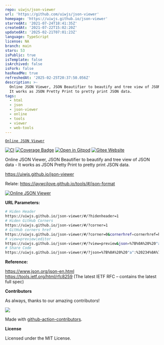 ```yaml
---
repo: uiwjs/json-viewer
url: 'https://github.com/uiwjs/json-viewer'
homepage: 'https://uiwjs.github.io/json-viewer'
starredAt: '2021-07-24T18:41:35Z'
createdAt: '2021-07-22T15:02:20Z'
updatedAt: '2025-02-21T07:01:23Z'
language: TypeScript
license: NA
branch: main
stars: 53
isPublic: true
isTemplate: false
isArchived: false
isFork: false
hasReadMe: true
refreshedAt: '2025-02-25T20:37:50.056Z'
description: >-
  Online JSON Viewer, JSON Beautifier to beautify and tree view of JSON data -
  It works as JSON Pretty Print to pretty print JSON data.
tags:
  - html
  - json
  - json-viewer
  - online
  - tools
  - viewer
  - web-tools
---
```


[`Online JSON Viewer`](https://uiwjs.github.io/json-viewer)

[![CI](https://github.com/uiwjs/json-viewer/actions/workflows/ci.yml/badge.svg)](https://github.com/uiwjs/json-viewer/actions/workflows/ci.yml)
[![Coverage Badge](https://uiwjs.github.io/json-viewer/badges.svg)](https://uiwjs.github.io/json-viewer/lcov-report/)
[![Open in Gitpod](https://shields.io/badge/Open%20in-Gitpod-green?logo=Gitpod)](https://gitpod.io/#https://github.com/uiwjs/json-viewer)
[![Gitee Website](https://jaywcjlove.github.io/sb/ico/gitee.svg)](https://uiw.gitee.io/json-viewer)

Online JSON Viewer, JSON Beautifier to beautify and tree view of JSON data - It works as JSON Pretty Print to pretty print JSON data.

https://uiwjs.github.io/json-viewer


Relate: https://jaywcjlove.github.io/tools/#/json-format

[![Online JSON Viewer](https://user-images.githubusercontent.com/1680273/149053681-1f9f525e-9b45-45f8-be3c-34c1ac91fc51.png)](https://uiwjs.github.io/json-viewer)

**URL Parameters:**

```bash
# Hiden Header
https://uiwjs.github.io/json-viewer/#/?hidenheader=1
# Hiden GitHub Corners
https://uiwjs.github.io/json-viewer/#/?corner=1
# GitHub corners href
https://uiwjs.github.io/json-viewer/#/?corner=0&cornerhref=cornerhref=https://github.com/uiwjs/json-viewer
# view=preview|editor
https://uiwjs.github.io/json-viewer/#/?view=preview&json=%7B%0A%20%20"a":%20234%0A%7D
# Share Code
https://uiwjs.github.io/json-viewer/#/?json=%7B%0A%20%20"a":%20234%0A%7D
```

**Reference:**

https://www.json.org/json-en.html  
https://tools.ietf.org/html/rfc8259 (The latest IETF RFC – contains the latest full spec)

**Contributors**

As always, thanks to our amazing contributors!

<a href="https://github.com/uiwjs/json-viewer/graphs/contributors">
  <img src="https://uiwjs.github.io/json-viewer/CONTRIBUTORS.svg" />
</a>

Made with [github-action-contributors](https://github.com/jaywcjlove/github-action-contributors).

**License**

Licensed under the MIT License.
